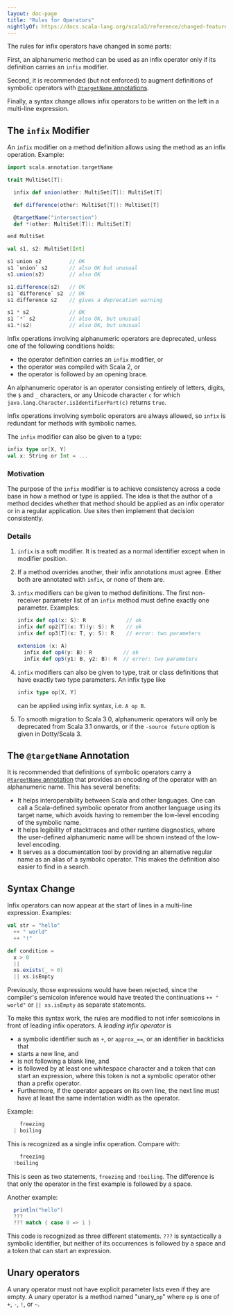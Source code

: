 ```yaml
---
layout: doc-page
title: "Rules for Operators"
nightlyOf: https://docs.scala-lang.org/scala3/reference/changed-features/operators.html
---
```


The rules for infix operators have changed in some parts:

First, an alphanumeric method can be used as an infix operator only if its definition carries an `infix` modifier.

Second, it is recommended (but not enforced) to augment definitions of symbolic operators
with [`@targetName` annotations](../other-new-features/targetName.md).

Finally, a syntax change allows infix operators to be written on the left in a multi-line expression.

## The `infix` Modifier

An `infix` modifier on a method definition allows using the method as an infix operation. Example:

```scala
import scala.annotation.targetName

trait MultiSet[T]:

  infix def union(other: MultiSet[T]): MultiSet[T]

  def difference(other: MultiSet[T]): MultiSet[T]

  @targetName("intersection")
  def *(other: MultiSet[T]): MultiSet[T]

end MultiSet

val s1, s2: MultiSet[Int]

s1 union s2         // OK
s1 `union` s2       // also OK but unusual
s1.union(s2)        // also OK

s1.difference(s2)   // OK
s1 `difference` s2  // OK
s1 difference s2    // gives a deprecation warning

s1 * s2             // OK
s1 `*` s2           // also OK, but unusual
s1.*(s2)            // also OK, but unusual
```

Infix operations involving alphanumeric operators are deprecated, unless
one of the following conditions holds:

 - the operator definition carries an `infix` modifier, or
 - the operator was compiled with Scala 2, or
 - the operator is followed by an opening brace.

An alphanumeric operator is an operator consisting entirely of letters, digits, the `$` and `_` characters, or
any Unicode character `c` for which `java.lang.Character.isIdentifierPart(c)` returns `true`.

Infix operations involving symbolic operators are always allowed, so `infix` is redundant for methods with symbolic names.

The `infix` modifier can also be given to a type:

```scala
infix type or[X, Y]
val x: String or Int = ...
```

### Motivation

The purpose of the `infix` modifier is to achieve consistency across a code base in how a method or type is applied. The idea is that the author of a method decides whether that method should be applied as an infix operator or in a regular application. Use sites then implement that decision consistently.

### Details

 1. `infix` is a soft modifier. It is treated as a normal identifier except when in modifier position.

 2. If a method overrides another, their infix annotations must agree. Either both are annotated with `infix`, or none of them are.

 3. `infix` modifiers can be given to method definitions. The first non-receiver parameter list of an `infix` method must define exactly one parameter. Examples:

    ```scala
    infix def op1(x: S): R             // ok
    infix def op2[T](x: T)(y: S): R    // ok
    infix def op3[T](x: T, y: S): R    // error: two parameters

    extension (x: A)
      infix def op4(y: B): R          // ok
      infix def op5(y1: B, y2: B): R  // error: two parameters
    ```

 4. `infix` modifiers can also be given to type, trait or class definitions that have exactly two type parameters. An infix type like

    ```scala
    infix type op[X, Y]
    ```

    can be applied using infix syntax, i.e. `A op B`.

 5. To smooth migration to Scala 3.0, alphanumeric operators will only be deprecated from Scala 3.1 onwards,
or if the `-source future` option is given in Dotty/Scala 3.

## The `@targetName` Annotation

It is recommended that definitions of symbolic operators carry a [`@targetName` annotation](../other-new-features/targetName.md) that provides an encoding of the operator with an alphanumeric name. This has several benefits:

 - It helps interoperability between Scala and other languages. One can call
   a Scala-defined symbolic operator from another language using its target name,
   which avoids having to remember the low-level encoding of the symbolic name.
 - It helps legibility of stacktraces and other runtime diagnostics, where the
   user-defined alphanumeric name will be shown instead of the low-level encoding.
 - It serves as a documentation tool by providing an alternative regular name
   as an alias of a symbolic operator. This makes the definition also easier
   to find in a search.

## Syntax Change

Infix operators can now appear at the start of lines in a multi-line expression. Examples:

```scala
val str = "hello"
  ++ " world"
  ++ "!"

def condition =
  x > 0
  ||
  xs.exists(_ > 0)
  || xs.isEmpty
```

Previously, those expressions would have been rejected, since the compiler's semicolon inference
would have treated the continuations `++ " world"` or `|| xs.isEmpty` as separate statements.

To make this syntax work, the rules are modified to not infer semicolons in front of leading infix operators.
A _leading infix operator_ is
 - a symbolic identifier such as `+`, or `approx_==`, or an identifier in backticks that
 - starts a new line, and
 - is not following a blank line, and
 - is followed by at least one whitespace character and a token that can start an expression,
   where this token is not a symbolic operator other than a prefix operator.
 - Furthermore, if the operator appears on its own line, the next line must have at least
   the same indentation width as the operator.

Example:

```scala
    freezing
  | boiling
```

This is recognized as a single infix operation. Compare with:

```scala
    freezing
  !boiling
```

This is seen as two statements, `freezing` and `!boiling`. The difference is that only the operator in the first example
is followed by a space.

Another example:

```scala
  println("hello")
  ???
  ??? match { case 0 => 1 }
```

This code is recognized as three different statements. `???` is syntactically a symbolic identifier, but
neither of its occurrences is followed by a space and a token that can start an expression.

## Unary operators

A unary operator must not have explicit parameter lists even if they are empty.
A unary operator is a method named "unary_`op`" where `op` is one of `+`, `-`, `!`, or `~`.
